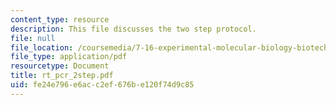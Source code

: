```yaml
---
content_type: resource
description: This file discusses the two step protocol.
file: null
file_location: /coursemedia/7-16-experimental-molecular-biology-biotechnology-ii-spring-2005/fe24e796e6acc2ef676be120f74d9c85_rt_pcr_2step.pdf
file_type: application/pdf
resourcetype: Document
title: rt_pcr_2step.pdf
uid: fe24e796-e6ac-c2ef-676b-e120f74d9c85
---
```

